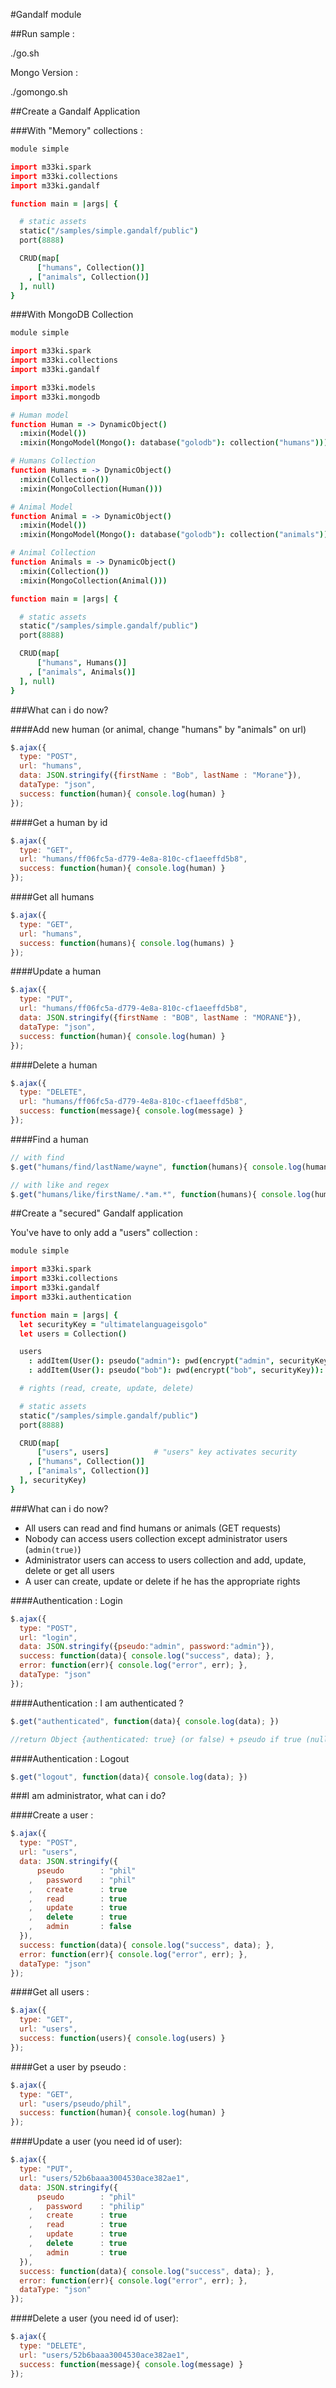 #Gandalf module

##Run sample :

  ./go.sh

Mongo Version :

  ./gomongo.sh

##Create a Gandalf Application

###With "Memory" collections :

```coffeescript
module simple

import m33ki.spark
import m33ki.collections
import m33ki.gandalf

function main = |args| {

  # static assets
  static("/samples/simple.gandalf/public")
  port(8888)

  CRUD(map[
      ["humans", Collection()]
    , ["animals", Collection()]
  ], null)
}
```

###With MongoDB Collection

```coffeescript
module simple

import m33ki.spark
import m33ki.collections
import m33ki.gandalf

import m33ki.models
import m33ki.mongodb

# Human model
function Human = -> DynamicObject()
  :mixin(Model())
  :mixin(MongoModel(Mongo(): database("golodb"): collection("humans")))

# Humans Collection
function Humans = -> DynamicObject()
  :mixin(Collection())
  :mixin(MongoCollection(Human()))

# Animal Model
function Animal = -> DynamicObject()
  :mixin(Model())
  :mixin(MongoModel(Mongo(): database("golodb"): collection("animals")))

# Animal Collection
function Animals = -> DynamicObject()
  :mixin(Collection())
  :mixin(MongoCollection(Animal()))

function main = |args| {

  # static assets
  static("/samples/simple.gandalf/public")
  port(8888)

  CRUD(map[
      ["humans", Humans()]
    , ["animals", Animals()]
  ], null)
}
```

###What can i do now?

####Add new human (or animal, change "humans" by "animals" on url)

```javascript
$.ajax({
  type: "POST",
  url: "humans",
  data: JSON.stringify({firstName : "Bob", lastName : "Morane"}),
  dataType: "json",
  success: function(human){ console.log(human) }
});
```

####Get a human by id

```javascript
$.ajax({
  type: "GET",
  url: "humans/ff06fc5a-d779-4e8a-810c-cf1aeeffd5b8",
  success: function(human){ console.log(human) }
});
```

####Get all humans

```javascript
$.ajax({
  type: "GET",
  url: "humans",
  success: function(humans){ console.log(humans) }
});
```

####Update a human

```javascript
$.ajax({
  type: "PUT",
  url: "humans/ff06fc5a-d779-4e8a-810c-cf1aeeffd5b8",
  data: JSON.stringify({firstName : "BOB", lastName : "MORANE"}),
  dataType: "json",
  success: function(human){ console.log(human) }
});
```

####Delete a human

```javascript
$.ajax({
  type: "DELETE",
  url: "humans/ff06fc5a-d779-4e8a-810c-cf1aeeffd5b8",
  success: function(message){ console.log(message) }
});
```

####Find a human

```javascript
// with find
$.get("humans/find/lastName/wayne", function(humans){ console.log(humans); })

// with like and regex
$.get("humans/like/firstName/.*am.*", function(humans){ console.log(humans); })
```

##Create a "secured" Gandalf application

You've have to only add a "users" collection :

```coffeescript
module simple

import m33ki.spark
import m33ki.collections
import m33ki.gandalf
import m33ki.authentication

function main = |args| {
  let securityKey = "ultimatelanguageisgolo"
  let users = Collection()

  users
    : addItem(User(): pseudo("admin"): pwd(encrypt("admin", securityKey)): rights(true, true, true, true): admin(true))
    : addItem(User(): pseudo("bob"): pwd(encrypt("bob", securityKey)): rights(true, false, false, false))

  # rights (read, create, update, delete)

  # static assets
  static("/samples/simple.gandalf/public")
  port(8888)

  CRUD(map[
      ["users", users]          # "users" key activates security
    , ["humans", Collection()]
    , ["animals", Collection()]
  ], securityKey)
}
```

###What can i do now?

- All users can read and find humans or animals (GET requests)
- Nobody can access users collection except administrator users (`admin(true)`)
- Administrator users can access to users collection and add, update, delete or get all users
- A user can create, update or delete if he has the appropriate rights

####Authentication : Login

```javascript
$.ajax({
  type: "POST",
  url: "login",
  data: JSON.stringify({pseudo:"admin", password:"admin"}),
  success: function(data){ console.log("success", data); },
  error: function(err){ console.log("error", err); },
  dataType: "json"
});
```

####Authentication : I am authenticated ?

```javascript
$.get("authenticated", function(data){ console.log(data); })

//return Object {authenticated: true} (or false) + pseudo if true (null if false)
```

####Authentication : Logout

```javascript
$.get("logout", function(data){ console.log(data); })
```

###I am administrator, what can i do?

####Create a user :

```javascript
$.ajax({
  type: "POST",
  url: "users",
  data: JSON.stringify({
      pseudo 		: "phil"
    ,	password 	: "phil"
    ,	create 		: true
    ,	read 		: true
    ,	update 		: true
    ,	delete 		: true
    ,	admin 		: false
  }),
  success: function(data){ console.log("success", data); },
  error: function(err){ console.log("error", err); },
  dataType: "json"
});
```

####Get all users :

```javascript
$.ajax({
  type: "GET",
  url: "users",
  success: function(users){ console.log(users) }
});
```

####Get a user by pseudo :

```javascript
$.ajax({
  type: "GET",
  url: "users/pseudo/phil",
  success: function(human){ console.log(human) }
});
```

####Update a user (you need id of user):

```javascript
$.ajax({
  type: "PUT",
  url: "users/52b6baaa3004530ace382ae1",
  data: JSON.stringify({
      pseudo 		: "phil"
    ,	password 	: "philip"
    ,	create 		: true
    ,	read 		: true
    ,	update 		: true
    ,	delete 		: true
    ,	admin 		: true
  }),
  success: function(data){ console.log("success", data); },
  error: function(err){ console.log("error", err); },
  dataType: "json"
});
```

####Delete a user (you need id of user):

```javascript
$.ajax({
  type: "DELETE",
  url: "users/52b6baaa3004530ace382ae1",
  success: function(message){ console.log(message) }
});
```

